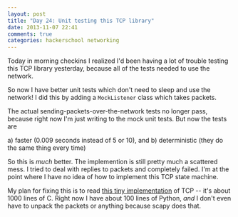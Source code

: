 ```yaml
---
layout: post
title: "Day 24: Unit testing this TCP library"
date: 2013-11-07 22:41
comments: true
categories: hackerschool networking
---
```


Today in morning checkins I realized I'd been having a lot of trouble
testing this TCP library yesterday, because all of the tests needed to
use the network.

So now I have better unit tests which don't need to sleep and use the
network! I did this by adding a `MockListener` class which takes
packets.

The actual sending-packets-over-the-network tests no longer pass,
because right now I'm just writing to the mock unit tests. But now the
tests are 

a) faster (0.009 seconds instead of 5 or 10), and
b) deterministic (they do the same thing every time)

So this is *much* better. The implemention is still pretty much a
scattered mess. I tried to deal with replies to packets and completely
failed. I'm at the point where I have no idea of how to implement this
TCP state machine.

My plan for fixing this is to read [this tiny implementation](http://dunkels.com/adam/miniweb/)
of TCP -- it's about 1000 lines of C. Right now I have about 100 lines
of Python, *and* I don't even have to unpack the packets or anything
because scapy does that.
